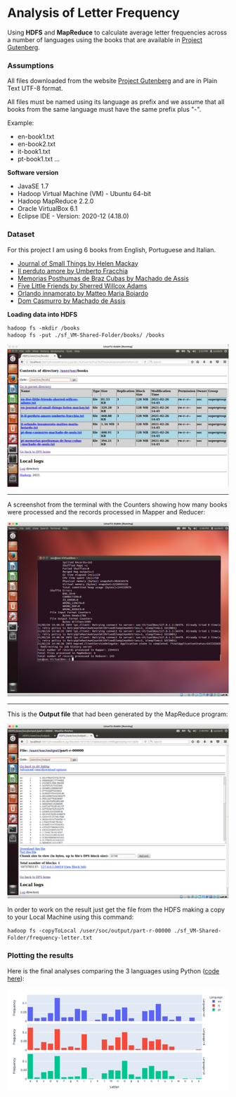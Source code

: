 # Analysis of Letter Frequency

Using  **HDFS**  and  **MapReduce**  to  calculate  average  letter  frequencies  across  a number  of  languages using  the  books  that  are  available  in  [Project Gutenberg](http://www.gutenberg.org/ "Project Gutenberg").

### Assumptions

All files downloaded from the website [Project Gutenberg](http://www.gutenberg.org/ "Project Gutenberg") and are in Plain Text UTF-8 format.

All files must be named using its language as prefix and we assume that all books from the same language must have the same prefix plus "-".

Example:

- en-book1.txt
- en-book2.txt
- it-book1.txt
- pt-book1.txt …

__Software version__

- JavaSE 1.7
- Hadoop Virtual Machine (VM) - Ubuntu 64-bit
- Hadoop MapReduce 2.2.0
- Oracle VirtualBox 6.1
- Eclipse IDE - Version: 2020-12 (4.18.0)

### Dataset

For this project I am using 6 books from English, Portuguese and Italian.

- [Journal of Small Things by Helen Mackay][1]
- [Il perduto amore by Umberto Fracchia][2]
- [Memorias Posthumas de Braz Cubas by Machado de Assis][3]
- [Five Little Friends by Sherred Willcox Adams][4]
- [Orlando innamorato by Matteo Maria Boiardo][5]
- [Dom Casmurro by Machado de Assis][6]

[1]: http://www.gutenberg.org/ebooks/51245
[2]: http://www.gutenberg.org/ebooks/41281
[3]: http://www.gutenberg.org/ebooks/54829
[4]: http://www.gutenberg.org/ebooks/25497
[5]: http://www.gutenberg.org/ebooks/57787
[6]: http://www.gutenberg.org/ebooks/55752

__Loading data into HDFS__

```shell
hadoop fs -mkdir /books
hadoop fs -put ./sf_VM-Shared-Folder/books/ /books
```

![alt text][Dataset]

[Dataset]: https://github.com/pessini/LetterFrequency/blob/master/img/hdfs-dataset.png "Dataset in HDFS"

---
A screenshot from the terminal with the Counters showing how many books were processed and the records processed in Mapper and Reducer:

![alt text][linux-terminal]

[linux-terminal]: https://github.com/pessini/LetterFrequency/blob/master/img/terminal-counters.png "Terminal with Counters"

---
This is the __Output file__ that had been generated by the MapReduce program:

![alt text][Output]

[Output]:https://github.com/pessini/LetterFrequency/blob/master/img/output-file.png "Output file"

In order to work on the result just get the file from the HDFS making a copy to your Local Machine using this command:

```shell
hadoop fs -copyToLocal /user/soc/output/part-r-00000 ./sf_VM-Shared-Folder/frequency-letter.txt
```

### Plotting the results

Here is the final analyses comparing the 3 languages using Python ([code here](./python/letter-frequency.ipynb)):

![alt text][Languages-Plot]

[Languages-Plot]:https://github.com/pessini/LetterFrequency/blob/master/img/all-languages.png "Plotting Frequency comparison in all 3 languages"
